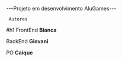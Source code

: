 ---Projeto em desenvolvimento AluGames---

     Autores 
#h1 FrontEnd
**Bianca**  
 
BackEnd
**Giovani**

  PO
**Caique**
